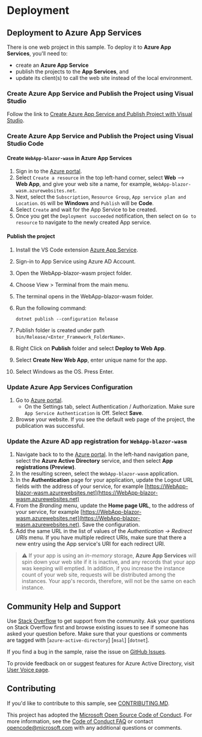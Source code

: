 # Deployment

## Deployment to Azure App Services

There is one web project in this sample. To deploy it to **Azure App Services**, you'll need to:

- create an **Azure App Service**
- publish the projects to the **App Services**, and
- update its client(s) to call the web site instead of the local environment.

### Create Azure App Service and Publish the Project using Visual Studio

Follow the link to [Create Azure App Service and Publish Project with Visual Studio](https://docs.microsoft.com/visualstudio/deployment/quickstart-deploy-to-azure?view=vs-2019).

### Create Azure App Service and Publish the Project using Visual Studio Code

#### Create `WebApp-blazor-wasm` in Azure App Services

1. Sign in to the [Azure portal](https://portal.azure.com).
1. Select `Create a resource` in the top left-hand corner, select **Web** --> **Web App**, and give your web site a name, for example, `WebApp-blazor-wasm.azurewebsites.net`.
1. Next, select the `Subscription`, `Resource Group`, `App service plan and Location`. `OS` will be **Windows** and `Publish` will be **Code**.
1. Select `Create` and wait for the App Service to be created.
1. Once you get the `Deployment succeeded` notification, then select on `Go to resource` to navigate to the newly created App service.

#### Publish the project

1. Install the VS Code extension [Azure App Service](https://marketplace.visualstudio.com/items?itemName=ms-azuretools.vscode-azureappservice).
1. Sign-in to App Service using Azure AD Account.
1. Open the WebApp-blazor-wasm project folder.
1. Choose View > Terminal from the main menu.
1. The terminal opens in the WebApp-blazor-wasm folder.
1. Run the following command:

    ```console
    dotnet publish --configuration Release
    ```

1. Publish folder is created under path ``bin/Release/<Enter_Framework_FolderName>``.
1. Right Click on **Publish** folder and select **Deploy to Web App**.
1. Select **Create New Web App**, enter unique name for the app.
1. Select Windows as the OS. Press Enter.

### Update Azure App Services Configuration

1. Go to [Azure portal](https://portal.azure.com).
    - On the Settings tab, select Authentication / Authorization. Make sure `App Service Authentication` is Off. Select **Save**.
1. Browse your website. If you see the default web page of the project, the publication was successful.

### Update the Azure AD app registration for `WebApp-blazor-wasm`

1. Navigate back to to the [Azure portal](https://portal.azure.com).
In the left-hand navigation pane, select the **Azure Active Directory** service, and then select **App registrations (Preview)**.
1. In the resulting screen, select the `WebApp-blazor-wasm` application.
1. In the **Authentication** page for your application, update the Logout URL fields with the address of your service, for example [https://WebApp-blazor-wasm.azurewebsites.net](https://WebApp-blazor-wasm.azurewebsites.net)
1. From the *Branding* menu, update the **Home page URL**, to the address of your service, for example [https://WebApp-blazor-wasm.azurewebsites.net](https://WebApp-blazor-wasm.azurewebsites.net). Save the configuration.
1. Add the same URL in the list of values of the *Authentication -> Redirect URIs* menu. If you have multiple redirect URIs, make sure that there a new entry using the App service's URI for each redirect URI.

> :warning: If your app is using an *in-memory* storage, **Azure App Services** will spin down your web site if it is inactive, and any records that your app was keeping will emptied. In addition, if you increase the instance count of your web site, requests will be distributed among the instances. Your app's records, therefore, will not be the same on each instance.

## Community Help and Support

Use [Stack Overflow](http://stackoverflow.com/questions/tagged/msal) to get support from the community.
Ask your questions on Stack Overflow first and browse existing issues to see if someone has asked your question before.
Make sure that your questions or comments are tagged with [`azure-active-directory`] [`msal`] [`dotnet`].

If you find a bug in the sample, raise the issue on [GitHub Issues](../../issues).

To provide feedback on or suggest features for Azure Active Directory, visit [User Voice page](https://feedback.azure.com/forums/169401-azure-active-directory).

## Contributing

If you'd like to contribute to this sample, see [CONTRIBUTING.MD](/CONTRIBUTING.md).

This project has adopted the [Microsoft Open Source Code of Conduct](https://opensource.microsoft.com/codeofconduct/). For more information, see the [Code of Conduct FAQ](https://opensource.microsoft.com/codeofconduct/faq/) or contact [opencode@microsoft.com](mailto:opencode@microsoft.com) with any additional questions or comments.